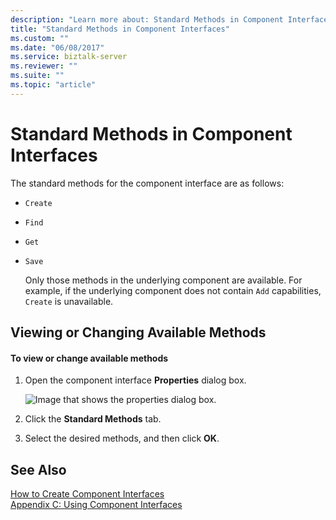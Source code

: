 ```yaml
---
description: "Learn more about: Standard Methods in Component Interfaces"
title: "Standard Methods in Component Interfaces"
ms.custom: ""
ms.date: "06/08/2017"
ms.service: biztalk-server
ms.reviewer: ""
ms.suite: ""
ms.topic: "article"
---
```

# Standard Methods in Component Interfaces
The standard methods for the component interface are as follows:  
  
- `Create`  
  
- `Find`  
  
- `Get`  
  
- `Save`  
  
  Only those methods in the underlying component are available. For example, if the underlying component does not contain `Add` capabilities, `Create` is unavailable.  
  
## Viewing or Changing Available Methods  
  
#### To view or change available methods  
  
1.  Open the component interface **Properties** dialog box.  
  
     ![Image that shows the properties dialog box.](../core/media/psadapter-46-ps-properties.gif "PSAdapter_46_PS_Properties")  
  
2.  Click the **Standard Methods** tab.  
  
3.  Select the desired methods, and then click **OK**.  
  
## See Also  
 [How to Create Component Interfaces](../core/how-to-create-component-interfaces.md)   
 [Appendix C: Using Component Interfaces](../core/appendix-c-using-component-interfaces.md)
